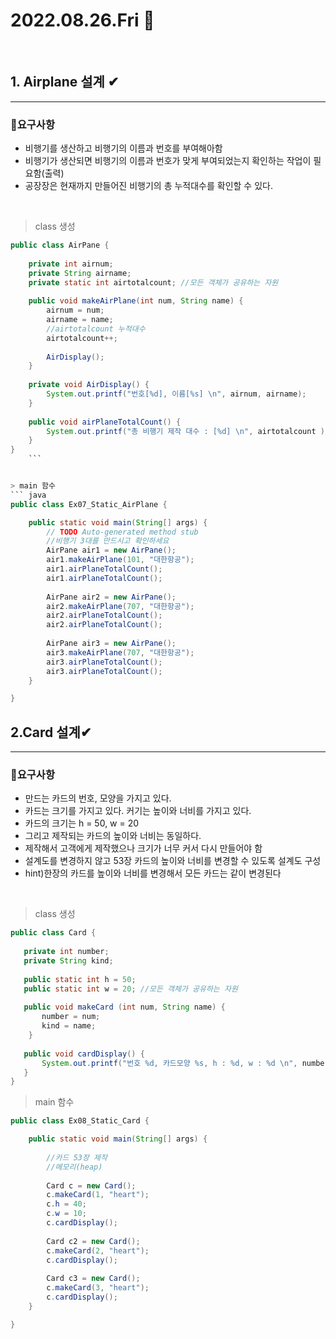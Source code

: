 # 2022.08.26.Fri 📅
<br>

## 1. Airplane 설계 ✔
--------------

    
 ### 🔔요구사항
 * 비행기를 생산하고 비행기의 이름과 번호를 부여해아함
 * 비행기가 생산되면 비행기의 이름과 번호가 맞게 부여되었는지 확인하는 작업이 필요함(출력)
 * 공장장은 현재까지 만들어진 비행기의 총 누적대수를 확인할 수 있다.

 <br>

 > class 생성
```java
public class AirPane {
	
	private int airnum;
	private String airname;
	private static int airtotalcount; //모든 객체가 공유하는 자원
	
	public void makeAirPlane(int num, String name) {
		airnum = num;
		airname = name;
		//airtotalcount 누적대수
		airtotalcount++;
		
		AirDisplay();
	}
	
	private void AirDisplay() {
		System.out.printf("번호[%d], 이름[%s] \n", airnum, airname);
	}
	
	public void airPlaneTotalCount() {
		System.out.printf("총 비행기 제작 대수 : [%d] \n", airtotalcount );
	}
}
    ```


> main 함수
``` java
public class Ex07_Static_AirPlane {

	public static void main(String[] args) {
		// TODO Auto-generated method stub
		//비행기 3대를 만드시고 확인하세요
		AirPane air1 = new AirPane();
		air1.makeAirPlane(101, "대한항공");
		air1.airPlaneTotalCount();
		air1.airPlaneTotalCount();
		
		AirPane air2 = new AirPane();
		air2.makeAirPlane(707, "대한항공");
		air2.airPlaneTotalCount();
		air2.airPlaneTotalCount();
		
		AirPane air3 = new AirPane();
		air3.makeAirPlane(707, "대한항공");
		air3.airPlaneTotalCount();
		air3.airPlaneTotalCount();
	}

}
```

 ## 2.Card 설계✔
 -----------------

 ### 🔔요구사항
 * 만드는 카드의 번호, 모양을 가지고 있다.
 * 카드는 크기를 가지고 있다. 커기는 높이와 너비를 가지고 있다.
 * 카드의 크기는 h = 50, w = 20
 * 그리고 제작되는 카드의 높이와 너비는 동일하다.
 * 제작해서 고객에게 제작했으나 크기가 너무 커서 다시 만들어야 함
 * 설계도를 변경하지 않고 53장 카드의 높이와 너비를 변경할 수 있도록 설계도 구성
 * hint)한장의 카드를 높이와 너비를 변경해서 모든 카드는 같이 변경된다

 <br>

 > class 생성

 ```java
 public class Card {
	
	private int number;
	private String kind;
	
	public static int h = 50;
	public static int w = 20; //모든 객체가 공유하는 자원
	
	public void makeCard (int num, String name) {
		number = num;
		kind = name;
	 }
	
	public void cardDisplay() {
		System.out.printf("번호 %d, 카드모양 %s, h : %d, w : %d \n", number, kind, h, w);
	}
 }
 ```
> main 함수
``` java
public class Ex08_Static_Card {

	public static void main(String[] args) {
		
		//카드 53장 제작
		//메모리(heap)
		
		Card c = new Card();
		c.makeCard(1, "heart");
		c.h = 40;
		c.w = 10;
		c.cardDisplay();
		
		Card c2 = new Card();
		c.makeCard(2, "heart");
		c.cardDisplay();
		
		Card c3 = new Card();
		c.makeCard(3, "heart");
		c.cardDisplay();
	}

}
```
